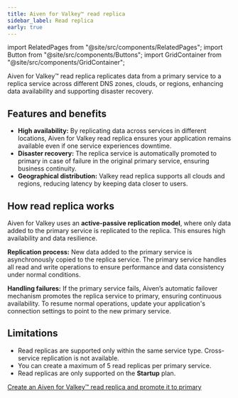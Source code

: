 ```yaml
---
title: Aiven for Valkey™ read replica
sidebar_label: Read replica
early: true
---
```


import RelatedPages from "@site/src/components/RelatedPages";
import Button from "@site/src/components/Buttons";
import GridContainer from "@site/src/components/GridContainer";

Aiven for Valkey™ read replica replicates data from a primary service to a replica service across different DNS zones, clouds, or regions, enhancing data availability and supporting disaster recovery.

## Features and benefits

- **High availability:** By replicating data across services in different locations,
  Aiven for Valkey read replica ensures your application remains available even if one
  service experiences downtime.
- **Disaster recovery:** The replica service is automatically promoted to primary in
  case of failure in the original primary service, ensuring business continuity.
- **Geographical distribution:** Valkey read replica supports all clouds and regions,
  reducing latency by keeping data closer to users.

## How read replica works

Aiven for Valkey uses an **active-passive replication model**, where only data added to
the primary service is replicated to the replica. This ensures high availability and
data resilience.

**Replication process:**
New data added to the primary service is asynchronously copied to the replica service.
The primary service handles all read and write operations to ensure performance and
data consistency under normal conditions.

**Handling failures:**
 If the primary service fails, Aiven’s automatic failover mechanism promotes the
 replica service to primary, ensuring continuous availability. To resume normal
 operations, update your application's connection settings to point to the new
 primary service.

## Limitations

- Read replicas are supported only within the same service type. Cross-service
  replication is not available.
- You can create a maximum of 5 read replicas per primary service.
- Read replicas are only supported on the **Startup** plan.

<RelatedPages/>

[Create an Aiven for Valkey™ read replica and promote it to primary](/docs/products/valkey/howto/create-valkey-read-replica)
